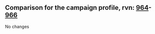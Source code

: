 ## Comparison for the campaign profile, rvn: [964](https://github.com/PRO100KatYT/FortniteProfileRevisions/tree/main/profiles/campaign/964%20campaign.json)-[966](https://github.com/PRO100KatYT/FortniteProfileRevisions/tree/main/profiles/campaign/966%20campaign.json)

No changes
